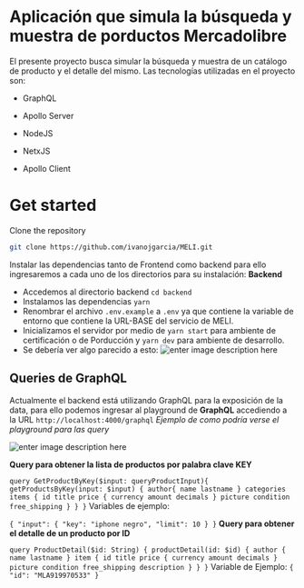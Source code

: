 
#  Aplicación que simula la búsqueda y muestra de porductos Mercadolibre
El presente  proyecto busca simular la búsqueda y muestra de un catálogo de producto y el detalle del mismo.
Las tecnologías utilizadas en el proyecto son:

- GraphQL

- Apollo Server

- NodeJS

- NetxJS

- Apollo Client

  

#  Get started
  

Clone the repository

```sh
git clone https://github.com/ivanojgarcia/MELI.git
```

Instalar las dependencias tanto de Frontend como backend para ello ingresaremos a cada uno de los directorios para su instalación:
**Backend**

 - Accedemos al directorio backend `cd backend`
 - Instalamos las dependencias `yarn`
 - Renombrar el archivo `.env.example` a `.env` ya que contiene la variable de entorno que contiene la URL-BASE del servicio de MELI.
 - Inicializamos el servidor por medio de `yarn start` para ambiente de certificación o de Porducción y `yarn dev` para ambiente de desarrollo.
 - Se debería ver algo parecido a esto:
	 ![enter image description here](https://s3.us-west-2.amazonaws.com/secure.notion-static.com/a51a2545-7b79-416e-8529-267c6e206c62/Untitled.png?X-Amz-Algorithm=AWS4-HMAC-SHA256&X-Amz-Credential=AKIAT73L2G45O3KS52Y5/20210917/us-west-2/s3/aws4_request&X-Amz-Date=20210917T153130Z&X-Amz-Expires=86400&X-Amz-Signature=6c395ff040d6003779b0458e8d802cdebeed9ad50b8fb503fc552b8bc09b3e33&X-Amz-SignedHeaders=host&response-content-disposition=filename%20=%22Untitled.png%22)

  ## Queries de GraphQL
  Actualmente el backend está utilizando GraphQL para la exposición de la data, para ello podemos ingresar al playground de **GraphQL**  accediendo a la URL `http://localhost:4000/graphql` 
*Ejemplo de como podría verse el playground para las query*

![enter image description here](https://s3.us-west-2.amazonaws.com/secure.notion-static.com/e2da3bb2-e97e-4e08-9e3b-d3a4b1c76f61/Untitled.png?X-Amz-Algorithm=AWS4-HMAC-SHA256&X-Amz-Credential=AKIAT73L2G45O3KS52Y5/20210917/us-west-2/s3/aws4_request&X-Amz-Date=20210917T153655Z&X-Amz-Expires=86400&X-Amz-Signature=4a24cb040d0bbfa6ae3e8497142c15130f1015bf447dbc9a0c2c0120b33d624d&X-Amz-SignedHeaders=host&response-content-disposition=filename%20=%22Untitled.png%22)

**Query para obtener la lista de productos por palabra clave KEY** 

`
    query GetProductByKey($input: queryProductInput){
      getProductsByKey(input: $input) {
        author{
          name
          lastname
        }
        categories
        items {
          id
          title
          price {
            currency
            amount
            decimals
          }
          picture
          condition
          free_shipping
        }
      }
    }
`
Variables de ejemplo:

`
    {
    	"input": {
    		"key": "iphone negro",
    		"limit": 10
    	}
    }
`
**Query para obtener el detalle de un producto por ID** 

   
`
     query ProductDetail($id: String) {
           productDetail(id: $id) {
            author {
              name
              lastname
            }
            item {
              id
              title
              price {
                currency
                amount
                decimals
              }
              picture
              condition
              free_shipping
              description
            }
          }
        }
`
Variable de Ejemplo:
`
    {
    	"id": "MLA919970533"
    }
`